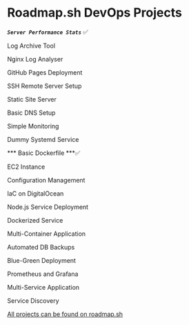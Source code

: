 # Roadmap.sh DevOps Projects

***`Server Performance Stats`*** ✅

Log Archive Tool

Nginx Log Analyser

GitHub Pages Deployment

SSH Remote Server Setup

Static Site Server

Basic DNS Setup

Simple Monitoring

Dummy Systemd Service

*** Basic Dockerfile ***✅

EC2 Instance

Configuration Management

IaC on DigitalOcean

Node.js Service Deployment

Dockerized Service

Multi-Container Application

Automated DB Backups

Blue-Green Deployment

Prometheus and Grafana

Multi-Service Application

Service Discovery

[All projects can be found on 
roadmap.sh](https://roadmap.sh/projects/server-stats)


